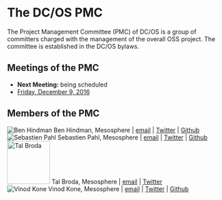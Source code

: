 # The DC/OS PMC
The Project Management Committee (PMC) of DC/OS is a group of committers charged with the management of the overall OSS project. The committee is established in the DC/OS bylaws.

## Meetings of the PMC
* **Next Meeting:** being scheduled
* [Friday, December 9, 2016](meetings/2016-12-09)

## Members of the PMC
![Ben Hindman](https://avatars3.githubusercontent.com/u/25567?v=3&s=100)  Ben Hindman, Mesosphere | [email](benh@mesosphere.io) | [Twitter](https://twitter.com/benh) | [Github](https://github.com/benh) <br>
![Sebastien Pahl](https://avatars2.githubusercontent.com/u/40360?v=3&s=100)  Sebastien Pahl, Mesosphere | [email](sebastien@mesosphere.io) | [Twitter](https://twitter.com/sebp) | [Github](https://github.com/spahl) <br>
<img src="https://dcos.io/assets/images/blog/2016-12-12_Tal.png" alt="Tal Broda" width="100" height="100">  Tal Broda, Mesosphere | [email](tal@mesosphere.io) | [Twitter](https://twitter.com/talbroda) <br>
![Vinod Kone](https://avatars3.githubusercontent.com/u/48131?v=3&s=100)  Vinod Kone, Mesosphere | [email](vinod@mesosphere.io) | [Twitter](https://twitter.com/vinodkone) | [Github](https://github.com/vinodkone) <br>
